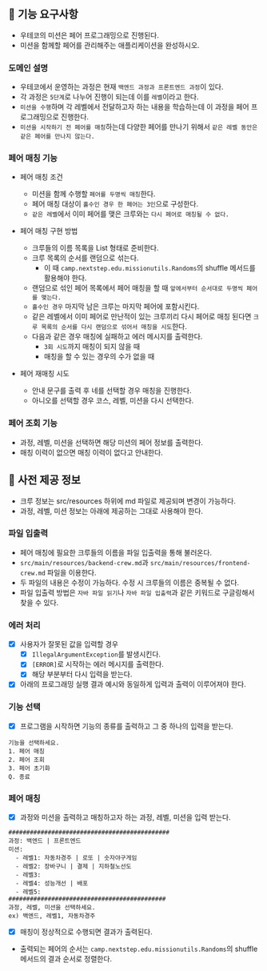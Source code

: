 ## 🚀 기능 요구사항
- 우테코의 미션은 페어 프로그래밍으로 진행된다.
- 미션을 함께할 페어를 관리해주는 애플리케이션을 완성하시오.

### 도메인 설명
- 우테코에서 운영하는 과정은 현재 `백엔드 과정과 프론트엔드 과정`이 있다.
- 각 과정은 `5단계`로 나누어 진행이 되는데 이를 `레벨`이라고 한다.
- `미션을 수행`하며 각 레벨에서 전달하고자 하는 내용을 학습하는데 이 과정을 페어 프로그래밍으로 진행한다.
- `미션을 시작하기 전 페어를 매칭`하는데 다양한 페어를 만나기 위해서 `같은 레벨 동안은 같은 페어를 만나지 않는다.`

### 페어 매칭 기능
- 페어 매칭 조건
  - 미션을 함께 수행할 `페어를 두명씩 매칭`한다.
  - 페어 매칭 대상이 `홀수인 경우 한 페어는 3인`으로 구성한다. 
  - `같은 레벨`에서 이미 페어를 맺은 크루와는 `다시 페어로 매칭될 수 없다.`

- 페어 매칭 구현 방법
  - 크루들의 이름 목록을 List<String> 형태로 준비한다.
  - 크루 목록의 순서를 랜덤으로 섞는다.
    - 이 때 `camp.nextstep.edu.missionutils.Randoms`의 shuffle 메서드를 활용해야 한다.
  - 랜덤으로 섞인 페어 목록에서 페어 매칭을 할 때 `앞에서부터 순서대로 두명씩 페어를 맺는다.`
  - `홀수인 경우` 마지막 남은 크루는 마지막 페어에 포함시킨다.
  - 같은 레벨에서 이미 페어로 만난적이 있는 크루끼리 다시 페어로 매칭 된다면 `크루 목록의 순서를 다시 랜덤으로 섞어서 매칭을 시도`한다.
  - 다음과 같은 경우 매칭에 실패하고 에러 메시지를 출력한다.
    - `3회 시도`까지 매칭이 되지 않을 때
    - 매칭을 할 수 있는 경우의 수가 없을 때

- 페어 재매칭 시도
  - 안내 문구를 출력 후 네를 선택할 경우 매칭을 진행한다.
  - 아니오를 선택할 경우 코스, 레벨, 미션을 다시 선택한다.

### 페어 조회 기능
- 과정, 레벨, 미션을 선택하면 해당 미션의 페어 정보를 출력한다.
- 매칭 이력이 없으면 매칭 이력이 없다고 안내한다.

## 💾 사전 제공 정보
- 크루 정보는 src/resources 하위에 md 파일로 제공되며 변경이 가능하다.
- 과정, 레벨, 미션 정보는 아래에 제공하는 그대로 사용해야 한다.

### 파일 입출력
- 페어 매칭에 필요한 크루들의 이름을 파일 입출력을 통해 불러온다.
- `src/main/resources/backend-crew.md`과 `src/main/resources/frontend-crew.md` 파일을 이용한다.
- 두 파일의 내용은 수정이 가능하다. 수정 시 크루들의 이름은 중복될 수 없다.
- 파일 입출력 방법은 `자바 파일 읽기`나 `자바 파일 입출력`과 같은 키워드로 구글링해서 찾을 수 있다.

### 에러 처리
- [x] 사용자가 잘못된 값을 입력할 경우
  - [x] `IllegalArgumentException`를 발생시킨다.
  - [x] `[ERROR]`로 시작하는 에러 메시지를 출력한다.
  - [x] 해당 부분부터 다시 입력을 받는다.
- [x] 아래의 프로그래밍 실행 결과 예시와 동일하게 입력과 출력이 이루어져야 한다.

### 기능 선택
- [x] 프로그램을 시작하면 기능의 종류를 출력하고 그 중 하나의 입력을 받는다.
```
기능을 선택하세요.
1. 페어 매칭
2. 페어 조회
3. 페어 초기화
Q. 종료
```

### 페어 매칭
- [x] 과정와 미션을 출력하고 매칭하고자 하는 과정, 레벨, 미션을 입력 받는다.
```
#############################################
과정: 백엔드 | 프론트엔드
미션:
  - 레벨1: 자동차경주 | 로또 | 숫자야구게임
  - 레벨2: 장바구니 | 결제 | 지하철노선도
  - 레벨3: 
  - 레벨4: 성능개선 | 배포
  - 레벨5: 
############################################
과정, 레벨, 미션을 선택하세요.
ex) 백엔드, 레벨1, 자동차경주
```
- [x] 매칭이 정상적으로 수행되면 결과가 출력된다.
- 출력되는 페어의 순서는 `camp.nextstep.edu.missionutils.Randoms`의 shuffle 메서드의 결과 순서로 정렬한다.

